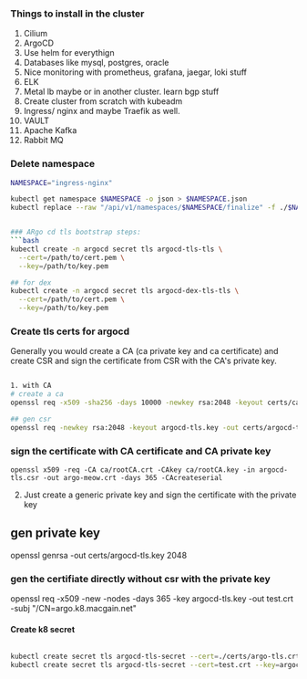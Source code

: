 ### Things to install in the cluster

1. Cilium
2. ArgoCD
3. Use helm for everythign
4. Databases like mysql, postgres, oracle
5. Nice monitoring with prometheus, grafana, jaegar, loki stuff
6. ELK
7. Metal lb maybe or in another cluster. learn bgp stuff
8. Create cluster from scratch with kubeadm
9. Ingress/ nginx and maybe Traefik as well.
10. VAULT
11. Apache Kafka
12. Rabbit MQ



### Delete namespace

```bash
NAMESPACE="ingress-nginx"

kubectl get namespace $NAMESPACE -o json > $NAMESPACE.json
kubectl replace --raw "/api/v1/namespaces/$NAMESPACE/finalize" -f ./$NAMESPACE.json


### ARgo cd tls bootstrap steps:
```bash
kubectl create -n argocd secret tls argocd-tls-tls \
  --cert=/path/to/cert.pem \
  --key=/path/to/key.pem

## for dex
kubectl create -n argocd secret tls argocd-dex-tls-tls \
  --cert=/path/to/cert.pem \
  --key=/path/to/key.pem

```


### Create tls certs for argocd 

Generally you would create a CA (ca private key and ca certificate) and create CSR and sign the certificate from CSR with the CA's private key. 
```bash

1. with CA
# create a ca
openssl req -x509 -sha256 -days 10000 -newkey rsa:2048 -keyout certs/ca/rootCA.key -out certs/ca/rootCA.crt

## gen csr
openssl req -newkey rsa:2048 -keyout argocd-tls.key -out certs/argocd-tls.csr

```
### sign the certificate with CA certificate and CA private key
```
openssl x509 -req -CA ca/rootCA.crt -CAkey ca/rootCA.key -in argocd-tls.csr -out argo-meow.crt -days 365 -CAcreateserial

```

2. Just create a generic private key and sign the certificate with the private key
## gen private key
openssl genrsa -out certs/argocd-tls.key 2048


### gen the certifiate directly without csr with the private key
 openssl req -x509 -new -nodes -days 365 -key argocd-tls.key -out test.crt -subj "/CN=argo.k8.macgain.net"


#### Create k8 secret 
```bash

kubectl create secret tls argocd-tls-secret --cert=./certs/argo-tls.crt --key=./certs/argocd-tls.key -n argocd
kubectl create secret tls argocd-tls-secret --cert=test.crt --key=argocd-tls.key -n argocd


```